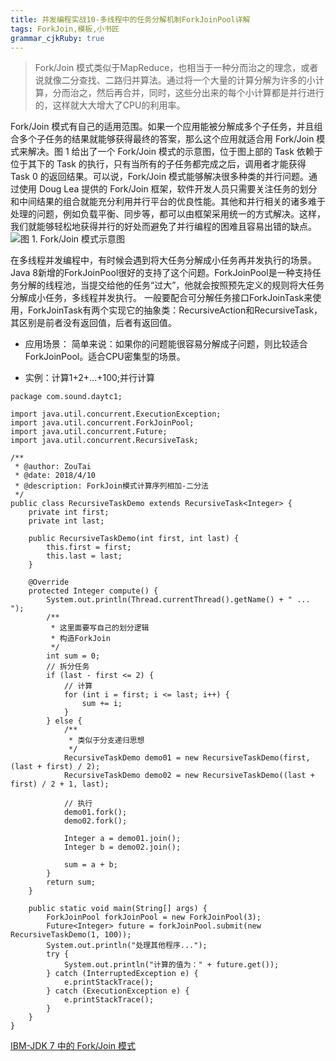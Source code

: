 ```yaml
---
title: 并发编程实战10-多线程中的任务分解机制ForkJoinPool详解
tags: ForkJoin,模板,小书匠
grammar_cjkRuby: true
---
```

>Fork/Join 模式类似于MapReduce，也相当于一种分而治之的理念，或者说就像二分查找、二路归并算法。通过将一个大量的计算分解为许多的小计算，分而治之，然后再合并，同时，这些分出来的每个小计算都是并行进行的，这样就大大增大了CPU的利用率。

Fork/Join 模式有自己的适用范围。如果一个应用能被分解成多个子任务，并且组合多个子任务的结果就能够获得最终的答案，那么这个应用就适合用 Fork/Join 模式来解决。图 1 给出了一个 Fork/Join 模式的示意图，位于图上部的 Task 依赖于位于其下的 Task 的执行，只有当所有的子任务都完成之后，调用者才能获得 Task 0 的返回结果。可以说，Fork/Join 模式能够解决很多种类的并行问题。通过使用 Doug Lea 提供的 Fork/Join 框架，软件开发人员只需要关注任务的划分和中间结果的组合就能充分利用并行平台的优良性能。其他和并行相关的诸多难于处理的问题，例如负载平衡、同步等，都可以由框架采用统一的方式解决。这样，我们就能够轻松地获得并行的好处而避免了并行编程的困难且容易出错的缺点。
![图 1. Fork/Join 模式示意图][1]

在多线程并发编程中，有时候会遇到将大任务分解成小任务再并发执行的场景。Java 8新增的ForkJoinPool很好的支持了这个问题。ForkJoinPool是一种支持任务分解的线程池，当提交给他的任务“过大”，他就会按照预先定义的规则将大任务分解成小任务，多线程并发执行。 一般要配合可分解任务接口ForkJoinTask来使用，ForkJoinTask有两个实现它的抽象类：RecursiveAction和RecursiveTask，其区别是前者没有返回值，后者有返回值。

* 应用场景：
简单来说：如果你的问题能很容易分解成子问题，则比较适合ForkJoinPool。适合CPU密集型的场景。

* 实例：计算1+2+...+100;并行计算

``` stylus
package com.sound.daytc1;

import java.util.concurrent.ExecutionException;
import java.util.concurrent.ForkJoinPool;
import java.util.concurrent.Future;
import java.util.concurrent.RecursiveTask;

/**
 * @author: ZouTai
 * @date: 2018/4/10
 * @description: ForkJoin模式计算序列相加-二分法
 */
public class RecursiveTaskDemo extends RecursiveTask<Integer> {
    private int first;
    private int last;

    public RecursiveTaskDemo(int first, int last) {
        this.first = first;
        this.last = last;
    }

    @Override
    protected Integer compute() {
        System.out.println(Thread.currentThread().getName() + " ... ");
        /**
         * 这里面要写自己的划分逻辑
         * 构造ForkJoin
         */
        int sum = 0;
        // 拆分任务
        if (last - first <= 2) {
            // 计算
            for (int i = first; i <= last; i++) {
                sum += i;
            }
        } else {
            /**
             * 类似于分支递归思想
             */
            RecursiveTaskDemo demo01 = new RecursiveTaskDemo(first, (last + first) / 2);
            RecursiveTaskDemo demo02 = new RecursiveTaskDemo((last + first) / 2 + 1, last);

            // 执行
            demo01.fork();
            demo02.fork();

            Integer a = demo01.join();
            Integer b = demo02.join();

            sum = a + b;
        }
        return sum;
    }

    public static void main(String[] args) {
        ForkJoinPool forkJoinPool = new ForkJoinPool(3);
        Future<Integer> future = forkJoinPool.submit(new RecursiveTaskDemo(1, 100));
        System.out.println("处理其他程序...");
        try {
            System.out.println("计算的值为：" + future.get());
        } catch (InterruptedException e) {
            e.printStackTrace();
        } catch (ExecutionException e) {
            e.printStackTrace();
        }
    }
}

```









[IBM-JDK 7 中的 Fork/Join 模式][2]


  [1]: http://osiy4s0ad.bkt.clouddn.com/soundblog/1523368521354.jpg
  [2]: https://www.ibm.com/developerworks/cn/java/j-lo-forkjoin/
